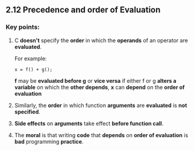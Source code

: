 ## 2.12 Precedence and order of Evaluation

### Key points:

1. C **doesn't** specify the **order** in which the **operands** of an operator are **evaluated**.

    For example:


    ```
    x = f() + g();
    ```

    **f** may be **evaluated before g** or **vice versa**
    if either f or g **alters a variable** on which the **other depends**, **x** can **depend** on the **order of evaluation**

2. Similarly, the **order** in which function **arguments** are **evaluated** is **not specified**.

3. **Side effects** on **arguments** take effect **before function call**.

4. The **moral** is that writing **code** that **depends** on **order of evaluation** is **bad** programming **practice**. 
